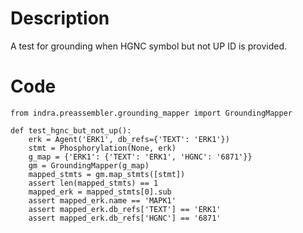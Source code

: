 # Description
A test for grounding when HGNC symbol but not UP ID is provided.

# Code
```
from indra.preassembler.grounding_mapper import GroundingMapper

def test_hgnc_but_not_up():
    erk = Agent('ERK1', db_refs={'TEXT': 'ERK1'})
    stmt = Phosphorylation(None, erk)
    g_map = {'ERK1': {'TEXT': 'ERK1', 'HGNC': '6871'}}
    gm = GroundingMapper(g_map)
    mapped_stmts = gm.map_stmts([stmt])
    assert len(mapped_stmts) == 1
    mapped_erk = mapped_stmts[0].sub
    assert mapped_erk.name == 'MAPK1'
    assert mapped_erk.db_refs['TEXT'] == 'ERK1'
    assert mapped_erk.db_refs['HGNC'] == '6871'

```
